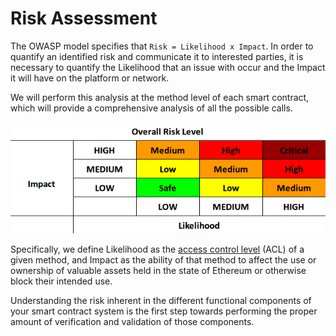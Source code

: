 # Risk Assessment

The OWASP model specifies that `Risk = Likelihood x Impact`. In order to quantify an identified risk and communicate it to interested parties, it is necessary to quantify the Likelihood that an issue with occur and the Impact it will have on the platform or network.

We will perform this analysis at the method level of each smart contract, which will provide a comprehensive analysis of all the possible calls.

![](../.gitbook/assets/risk_levels%20%281%29.png)

Specifically, we define Likelihood as the [access control level](https://github.com/SecurEth/guidelines/blob/master/access-control-level) \(ACL\) of a given method, and Impact as the ability of that method to affect the use or ownership of valuable assets held in the state of Ethereum or otherwise block their intended use.

Understanding the risk inherent in the different functional components of your smart contract system is the first step towards performing the proper amount of verification and validation of those components.

